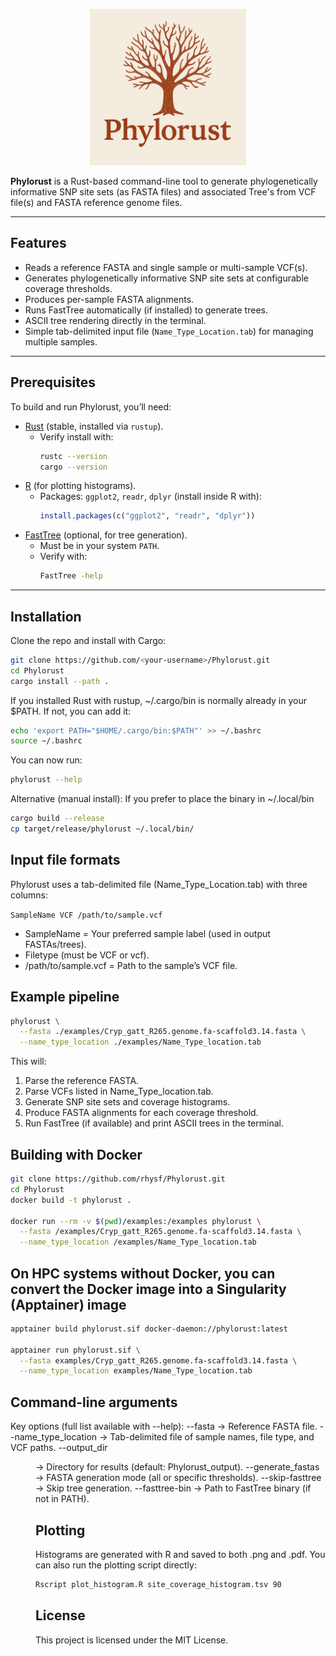 <p align="center">
  <img src="images/logo.png" alt="Phylorust" width="250"/>
</p>

**Phylorust** is a Rust-based command-line tool to generate phylogenetically informative SNP site sets (as FASTA files) and associated Tree's from VCF file(s) and FASTA reference genome files.  

---

## Features
- Reads a reference FASTA and single sample or multi-sample VCF(s).
- Generates phylogenetically informative SNP site sets at configurable coverage thresholds.
- Produces per-sample FASTA alignments.
- Runs FastTree automatically (if installed) to generate trees.
- ASCII tree rendering directly in the terminal.
- Simple tab-delimited input file (`Name_Type_Location.tab`) for managing multiple samples.

---

## Prerequisites
To build and run Phylorust, you’ll need:

- [Rust](https://www.rust-lang.org/tools/install) (stable, installed via `rustup`).  
  - Verify install with:  
    ```bash
    rustc --version
    cargo --version
    ```
- [R](https://www.r-project.org/) (for plotting histograms).  
  - Packages: `ggplot2`, `readr`, `dplyr` (install inside R with):  
    ```R
    install.packages(c("ggplot2", "readr", "dplyr"))
    ```
- [FastTree](http://www.microbesonline.org/fasttree/) (optional, for tree generation).  
  - Must be in your system `PATH`.  
  - Verify with:  
    ```bash
    FastTree -help
    ```

---

## Installation
Clone the repo and install with Cargo:

```bash
git clone https://github.com/<your-username>/Phylorust.git
cd Phylorust
cargo install --path .
```

If you installed Rust with rustup, ~/.cargo/bin is normally already in your $PATH.
If not, you can add it:

```bash
echo 'export PATH="$HOME/.cargo/bin:$PATH"' >> ~/.bashrc
source ~/.bashrc
```

You can now run:

```bash
phylorust --help
```

Alternative (manual install): If you prefer to place the binary in ~/.local/bin

```bash
cargo build --release
cp target/release/phylorust ~/.local/bin/
```

## Input file formats

Phylorust uses a tab-delimited file (Name_Type_Location.tab) with three columns:

```SampleName VCF /path/to/sample.vcf```

- SampleName = Your preferred sample label (used in output FASTAs/trees).
- Filetype (must be VCF or vcf).
- /path/to/sample.vcf = Path to the sample’s VCF file.

## Example pipeline

```bash
phylorust \
  --fasta ./examples/Cryp_gatt_R265.genome.fa-scaffold3.14.fasta \
  --name_type_location ./examples/Name_Type_location.tab
```

This will:
  1.  Parse the reference FASTA.
  2.  Parse VCFs listed in Name_Type_location.tab.
  3.  Generate SNP site sets and coverage histograms.
  4.  Produce FASTA alignments for each coverage threshold.
  5.  Run FastTree (if available) and print ASCII trees in the terminal.

## Building with Docker

```bash
git clone https://github.com/rhysf/Phylorust.git
cd Phylorust
docker build -t phylorust .

docker run --rm -v $(pwd)/examples:/examples phylorust \
  --fasta /examples/Cryp_gatt_R265.genome.fa-scaffold3.14.fasta \
  --name_type_location /examples/Name_Type_location.tab
```

## On HPC systems without Docker, you can convert the Docker image into a Singularity (Apptainer) image

```bash
apptainer build phylorust.sif docker-daemon://phylorust:latest

apptainer run phylorust.sif \
  --fasta examples/Cryp_gatt_R265.genome.fa-scaffold3.14.fasta \
  --name_type_location examples/Name_Type_location.tab
```

## Command-line arguments

Key options (full list available with --help):
  --fasta <FILE> → Reference FASTA file.
  --name_type_location <FILE> → Tab-delimited file of sample names, file type, and VCF paths.
  --output_dir <DIR> → Directory for results (default: Phylorust_output).
  --generate_fastas <MODE> → FASTA generation mode (all or specific thresholds).
  --skip-fasttree → Skip tree generation.
  --fasttree-bin <PATH> → Path to FastTree binary (if not in PATH).

## Plotting

Histograms are generated with R and saved to both .png and .pdf.
You can also run the plotting script directly:

```bash
Rscript plot_histogram.R site_coverage_histogram.tsv 90
```

## License

This project is licensed under the MIT License.
